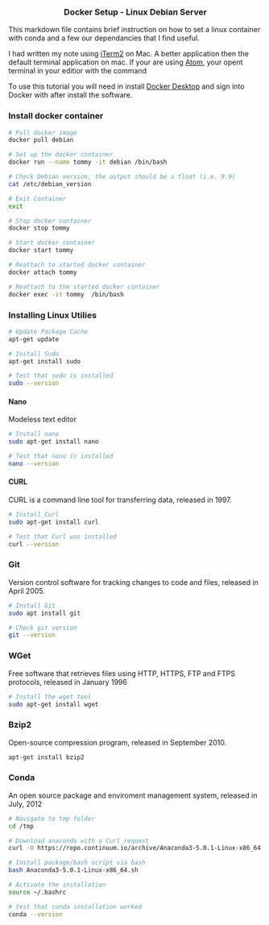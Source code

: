### <center> Docker Setup - Linux Debian Server

This markdown file contains brief instruction on how to set a linux container with conda and a few our dependancies that I find useful.

I had written my note using [iTerm2](https://www.iterm2.com/) on Mac. A better application then the default terminal application on mac. If your are using [Atom](https://atom.io/), your opent terminal in your editior with the command

To use this tutorial you will need in install [Docker Desktop](https://www.docker.com/products/docker-desktop) and sign into Docker with after install the software.

### Install docker container

```bash
# Pull docker image  
docker pull debian

# Set up the docker container
docker run --name tommy -it debian /bin/bash

# Check Debian version, the output should be a float (i.e. 9.9)
cat /etc/debian_version

# Exit Container
exit

# Stop docker container
docker stop tommy

# Start docker container
docker start tommy

# Reattach to started docker container
docker attach tommy

# Reattach to the started docker container
docker exec -it tommy  /bin/bash
```


### Installing Linux Utilies
```bash
# Update Package Cache
apt-get update

# Install Sudo
apt-get install sudo

# Test that sudo is installed
sudo --version
```

#### Nano

Modeless text editor
```bash
# Install nano
sudo apt-get install nano

# Test that nano is installed
nano --version
```

#### CURL

CURL is a command line tool for transferring data, released in 1997.
```bash
# Install Curl
sudo apt-get install curl

# Test that Curl was installed
curl --version
```

### Git

Version control software for tracking changes to code and files, released in April 2005.

```bash
# Install Git
sudo apt install git

# Check git version
git --version
```


### WGet

Free software that retrieves files using HTTP, HTTPS, FTP and FTPS protocols, released in January 1996

```bash
# Install the wget tool
sudo apt-get install wget
```

### Bzip2
Open-source compression program, released in September 2010.
```bash
apt-get install bzip2
```

### Conda
An open source package and enviroment management system, released in July, 2012
```bash
# Navigate to tmp folder
cd /tmp

# Download anaconda with a Curl request
curl -O https://repo.continuum.io/archive/Anaconda3-5.0.1-Linux-x86_64.sh

# Install package/bash script via bash
bash Anaconda3-5.0.1-Linux-x86_64.sh

# Activate the installation
source ~/.bashrc

# test that conda installation worked
conda --version
```
